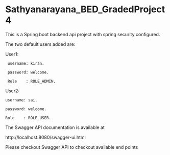 # Sathyanarayana_BED_GradedProject4

This is a Spring boot backend api project with spring security configured.

The two default users added are:

User1:

     username: kiran.   

     password: welcome.   

     Role    : ROLE_ADMIN.   

User2:

    username: sai.      

    password: welcome.  
 
    Role    : ROLE_USER.   


The Swagger API documentation is available at     

http://localhost:8080/swagger-ui.html


Please checkout Swagger API to checkout available end points

